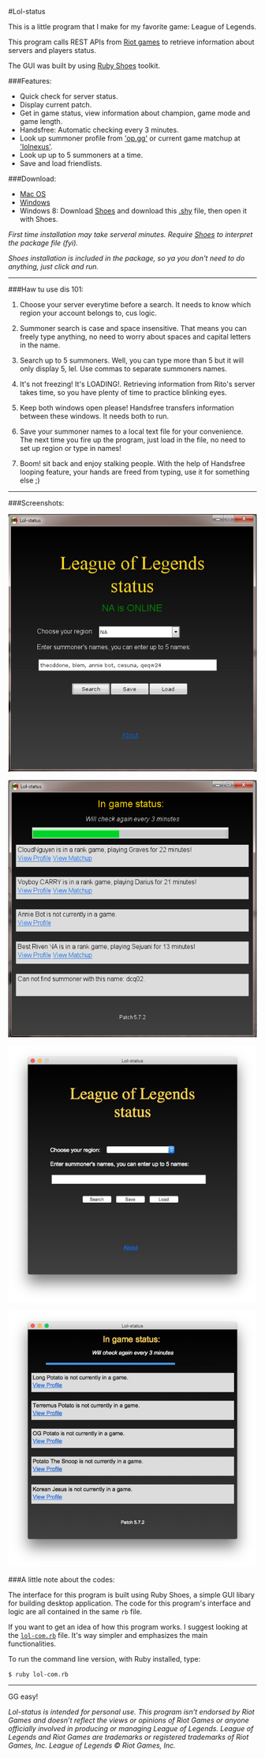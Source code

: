 #Lol-status

This is a little program that I make for my favorite game: League of Legends. 

This program calls REST APIs from [Riot games](https://developer.riotgames.com/api/methods) to retrieve information about servers and players status.

The GUI was built by using [Ruby Shoes](http://shoesrb.com) toolkit.

###Features:

* Quick check for server status.
* Display current patch.
* Get in game status, view information about champion, game mode and game length.
* Handsfree: Automatic checking every 3 minutes.
* Look up summoner profile from ['op.gg'](http://www.op.gg) or current game matchup at ['lolnexus'](http://www.lolnexus.com).
* Look up up to 5 summoners at a time.
* Save and load friendlists.

###Download:

* [Mac OS](http://1drv.ms/1azOUeh)
* [Windows](http://1drv.ms/1azOYuC)
* Windows 8: Download [Shoes](http://shoesrb.com/downloads/) and download this [.shy](http://1drv.ms/1HgSY04) file, then open it with Shoes.



*First time installation may take serveral minutes. Require [Shoes](http://shoesrb.com/downloads/) to interpret the package file (fyi).*

*Shoes installation is included in the package, so ya you don't need to do anything, just click and run.*

----

###Haw tu use dis 101:

1. Choose your server everytime before a search. It needs to know which region your account belongs to, cus logic.

2. Summoner search is case and space insensitive. That means you can freely type anything, no need to worry about spaces and capital letters in the name.

3. Search up to 5 summoners. Well, you can type more than 5 but it will only display 5, lel. Use commas to separate summoners names.

4. It's not freezing! It's LOADING!. Retrieving information from Rito's server takes time, so you have plenty of time to practice blinking eyes.

5. Keep both windows open please! Handsfree transfers information between these windows. It needs both to run.

6. Save your summoner names to a local text file for your convenience. The next time you fire up the program, just load in the file, no need to set up region or type in names! 

7. Boom! sit back and enjoy stalking people. With the help of Handsfree looping feature, your hands are freed from typing, use it for something else ;)


----

###Screenshots:

![1](https://raw.githubusercontent.com/LongPotato/Lol-status/master/pics/pic1.jpg)

![2](https://raw.githubusercontent.com/LongPotato/Lol-status/master/pics/pic2.jpg)

![3](https://raw.githubusercontent.com/LongPotato/Lol-status/master/pics/pic3.jpg)

![4](https://raw.githubusercontent.com/LongPotato/Lol-status/master/pics/pic4.jpg)


###A little note about the codes:

 The interface for this program is built using Ruby Shoes, a simple GUI libary for building desktop application. The code for this program's interface and logic are all contained in the same `rb` file.

  If you want to get an idea of how this program works. I suggest looking at the [`lol-com.rb`](https://github.com/LongPotato/Lol-status/blob/master/lib/lol-com.rb) file. It's way simpler and emphasizes the main functionalities.

  To run the command line version, with Ruby installed, type:

  ```
  $ ruby lol-com.rb
  ```

----

GG easy!


*Lol-status is intended for personal use. This program isn’t endorsed by Riot Games and doesn’t reflect the views or opinions of Riot Games or anyone officially involved in producing or managing League of Legends. League of Legends and Riot Games are trademarks or registered trademarks of Riot Games, Inc. League of Legends © Riot Games, Inc.*
